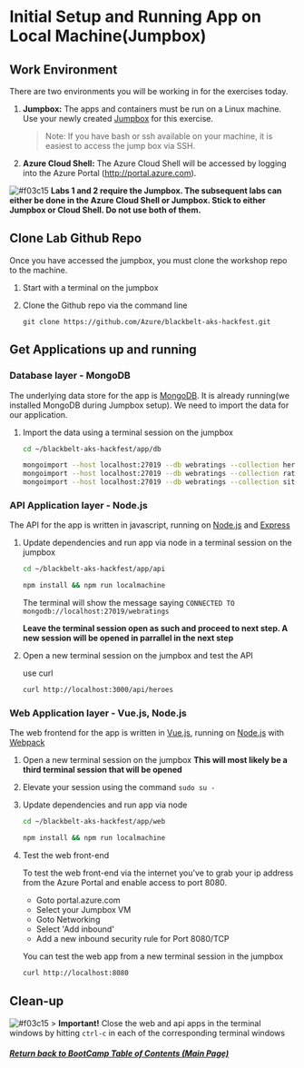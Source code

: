 # Initial Setup and Running App on Local Machine(Jumpbox)

## Work Environment

There are two environments you will be working in for the exercises today.

1. **Jumpbox:** The apps and containers must be run on a Linux machine. Use your newly created [Jumpbox](/labs/day1-labs/00-lab-environment.md) for this exercise.

    > Note: If you have bash or ssh available on your machine, it is easiest to access the jump box via SSH. 
    
2. **Azure Cloud Shell:** The Azure Cloud Shell will be accessed by logging into the Azure Portal (http://portal.azure.com).

![#f03c15](https://placehold.it/15/f03c15/000000?text=+) **Labs 1 and 2 require the Jumpbox. The subsequent labs can either be done in the Azure Cloud Shell or Jumpbox. Stick to either Jumpbox or Cloud Shell. Do not use both of them.**

## Clone Lab Github Repo

Once you have accessed the jumpbox, you must clone the workshop repo to the machine.

1. Start with a terminal on the jumpbox
2. Clone the Github repo via the command line

    ```
    git clone https://github.com/Azure/blackbelt-aks-hackfest.git
    ```

## Get Applications up and running

### Database layer - MongoDB

The underlying data store for the app is [MongoDB](https://www.mongodb.com/ "MongoDB Homepage"). It is already running(we installed MongoDB during Jumpbox setup). We need to import the data for our application.

1. Import the data using a terminal session on the jumpbox

    ```bash
    cd ~/blackbelt-aks-hackfest/app/db

    mongoimport --host localhost:27019 --db webratings --collection heroes --file ./heroes.json --jsonArray 
    mongoimport --host localhost:27019 --db webratings --collection ratings --file ./ratings.json --jsonArray
    mongoimport --host localhost:27019 --db webratings --collection sites --file ./sites.json --jsonArray
    ```

### API Application layer - Node.js

The API for the app is written in javascript, running on [Node.js](https://nodejs.org/en/ "Node.js Homepage") and [Express](http://expressjs.com/ "Express Homepage")

1. Update dependencies and run app via node in a terminal session on the jumpbox

    ```bash
    cd ~/blackbelt-aks-hackfest/app/api

    npm install && npm run localmachine
    ```
    
   The terminal will show the message saying ``` CONNECTED TO mongodb://localhost:27019/webratings ``` 
   
   **Leave the terminal session open as such and proceed to next step. A new session will be opened in parrallel in the next step**

2. Open a new terminal session on the jumpbox and test the API

    use curl
    ```bash
    curl http://localhost:3000/api/heroes
    ```
    
### Web Application layer - Vue.js, Node.js

The web frontend for the app is written in [Vue.js](https://vuejs.org/Vue "Vue.js Homepage"), running on [Node.js](https://nodejs.org/en/ "Node.js Homepage") with [Webpack](https://webpack.js.org/ "Webpack Homepage")

1. Open a new terminal session on the jumpbox
**This will most likely be a third terminal session that will be opened**

2. Elevate your session using the command
  `sudo su -`
  
2. Update dependencies and run app via node

    ```bash
    cd ~/blackbelt-aks-hackfest/app/web

    npm install && npm run localmachine
    ```
3. Test the web front-end

    To test the web front-end via the internet you've to grab your ip address from the Azure Portal and enable access to port 8080.
    
    * Goto portal.azure.com
    * Select your Jumpbox VM
    * Goto Networking
    * Select 'Add inbound'
    * Add a new inbound security rule for Port 8080/TCP
       

    You can test the web app from a new terminal session in the jumpbox
    ```bash
    curl http://localhost:8080
    ```

## Clean-up

![#f03c15](https://placehold.it/15/f03c15/000000?text=+) > **Important!** Close the web and api apps in the terminal windows by hitting `ctrl-c` in each of the corresponding terminal windows



   ##### [Return back to BootCamp Table of Contents (Main Page)](/README.md)
